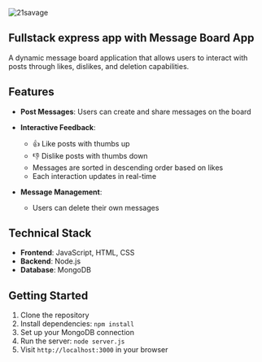 
![21savage](https://github.com/user-attachments/assets/d11da9b9-b032-4350-a411-0d4fcbfbbef6)

## Fullstack express app with Message Board App

A dynamic message board application that allows users to interact with posts through likes, dislikes, and deletion capabilities.

## Features

- **Post Messages**: Users can create and share messages on the board
- **Interactive Feedback**: 
  - 👍 Like posts with thumbs up
  - 👎 Dislike posts with thumbs down
  - Messages are sorted in descending order based on likes
  - Each interaction updates in real-time
  
- **Message Management**: 
  - Users can delete their own messages

## Technical Stack

- **Frontend**: JavaScript, HTML, CSS
- **Backend**: Node.js
- **Database**: MongoDB

## Getting Started

1. Clone the repository
2. Install dependencies: `npm install`
3. Set up your MongoDB connection
4. Run the server: `node server.js`
5. Visit `http://localhost:3000` in your browser
